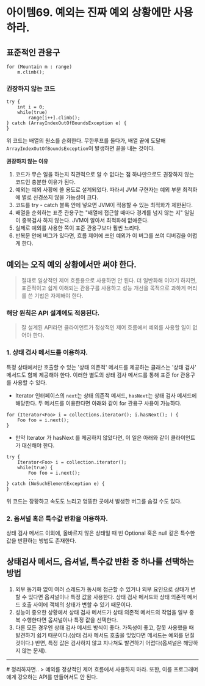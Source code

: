 # 아이템69. 예외는 진짜 예외 상황에만 사용하라.

## 표준적인 관용구
```
for (Mountain m : range)
	m.climb();
```
### 권장하지 않는 코드
```
try {
	int i = 0;
    while(true)
    	range[i++].climb();
} catch (ArrayIndexOutOfBoundsException e) {
}
```
위 코드는 배열의 원소를 순회한다. 무한루프를 돌다가, 배열 끝에 도달해 `ArrayIndexOutOfBoundsException`이 발생하면 끝을 내는 것이다. 

**권장하지 않는 이유**

1. 코드가 무슨 일을 하는지 직관적으로 알 수 없다는 점 하나만으로도 권장하지 않는 코드인 충분한 이유가 된다. 
2. 예외는 예외 사황에 쓸 용도로 설계되었다. 따라서 JVM 구현자는 예외 부분 최적화에 별로 신경쓰지 않을 가능성이 크다. 
3. 코드를 try - catch 블록 안에 넣으면 JVM이 적용할 수 있는 최적화가 제한된다.
4. 배열을 순회하는 표준 관용구는 "배열에 접근할 때마다 경계를 넘지 않는 지" 일일이 중복검사 하지 않는다. JVM이 알아서 최적화해 없애준다.
5. 실제로 예외를 사용한 쪽이 표준 관용구보다 훨씬 느리다.
6. 반복문 안에 버그가 있다면, 흐름 제어에 쓰인 예외가 이 버그를 쓰여 디버깅을 어렵게 한다.

## 예외는 오직 예외 상황에서만 써야 한다. 
> 절대로 일상적인 제어 흐름용으로 사용하면 안 된다.
더 일반화해 이야기 하지면, 표준적이고 쉽게 이해되는 관용구를 사용하고 성능 개선을 목적으로 과하게 머리를 쓴 기법은 자제해야 한다.

### 해당 원칙은 API 설계에도 적용된다. 
> 잘 설계된 API라면 클라이언트가 정상적인 제어 흐름에서 예외를 사용할 일이 없어야 한다.

### 1. 상태 검사 메서드를 이용하자. 
특정 상태에서만 호출할 수 있는 '상태 의존적' 메서드를 제공하는 클래스는 '상태 검사' 메서드도 함께 제공해야 한다. 
이러한 별도의 상태 검사 메서드를 통해 표준 for 관용구를 사용할 수 있다. 

- Iterator 인터페이스의 `next`는 상태 의존적 메서드, `hasNext`는 상태 검사 메서드에 해당한다.
두 메서드를 이용한다면 아래와 같이 for 관용구 사용이 가능하다. 
```
for (Iterator<Foo> i = collections.iterator(); i.hasNext(); ) {
	Foo foo = i.next();
}
```

- 만약 Iterator 가 hasNext 를 제공하지 않았다면, 이 일은 아래와 같이 클라이언트가 대신해야 한다.
```
try {
	Iterator<Foo> i = collection.iterator();
    while(true) {
    	Foo foo = i.next();
        ...
} catch (NoSuchElementException e) {
}
```
위 코드는 장황하고 속도도 느리고 엉뚱한 곳에서 발생한 버그를 숨길 수도 있다. 

### 2. 옵셔널 혹은 특수값 반환을 이용하자. 
상태 검사 메서드 이외에, 올바르지 않은 상태일 때 빈 Optional 혹은 null 같은 특수한 값을 반환하는 방법도 존재한다. 


## 상태검사 메서드, 옵셔널, 특수값 반환 중 하나를 선택하는 방법
1. 외부 동기화 없이 여러 스레드가 동시에 접근할 수 있거나 외부 요인으로 상태가 변할 수 있다면 옵셔널이나 특정 값을 사용한다. 상태 검사 메서드와 상태 의존적 메서드 호출 사이에 객체의 상태가 변할 수 있기 때문이다.
2. 성능이 중요한 상황에서 상태 검사 메서드가 상태 의존적 메서드의 작업을 일부 중복 수행한다면 옵셔널이나 특정 값을 선택한다.
3. 다른 모든 경우엔 상태 검사 메서드 방식이 좋다. 가독성이 좋고, 잘못 사용했을 때 발견하기 쉽기 때문이다.(상태 검사 메서드 호출을 잊었다면 메서드는 예외를 던질것이다.) 반면, 특정 값은 검사하지 않고 지나쳐도 발견하기 어렵다(옵셔널은 해당하지 않는 문제).


<hr> 
# 정리하자면..
> 예외를 정상적인 제어 흐름에서 사용하지 마라. 또한, 이를 프로그래머에게 강요하는 API를 만들어서도 안 된다. 
